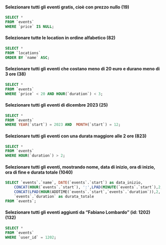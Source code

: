 #### Selezionare tutti gli eventi gratis, cioè con prezzo nullo (19)

```sql
SELECT * 
FROM `events` 
WHERE `price` IS NULL;
```

#### Selezionare tutte le location in ordine alfabetico (82)

```sql
SELECT * 
FROM `locations` 
ORDER BY `name` ASC;
```

#### Selezionare tutti gli eventi che costano meno di 20 euro e durano meno di 3 ore (38)

```sql
SELECT * 
FROM `events` 
WHERE `price` < 20 AND HOUR(`duration`) < 3;
```

#### Selezionare tutti gli eventi di dicembre 2023 (25)

```sql
SELECT * 
FROM `events` 
WHERE YEAR(`start`) = 2023 AND  MONTH(`start`) = 12;
```

#### Selezionare tutti gli eventi con una durata maggiore alle 2 ore (823)

```sql
SELECT * 
FROM `events` 
WHERE HOUR(`duration`) > 2;
```

#### Selezionare tutti gli eventi, mostrando nome, data di inizio, ora di inizio, ora di fine e durata totale (1040)

```sql
SELECT `events`.`name`, DATE(`events`.`start`) as data_inizio,
	CONCAT(HOUR(`events`.`start`), ':',LPAD(MINUTE(`events`.`start`),2,'0')) as ora_inizio,
    CONCAT(LPAD(HOUR(ADDTIME(`events`.`start`,`events`.`duration`)),2,'0'), ':', LPAD(MINUTE(ADDTIME(`events`.`start`,`events`.`duration`)),2,'0')) as ora_fine,
    `events`.`duration` as durata_totale
FROM `events`;
```

#### Selezionare tutti gli eventi aggiunti da “Fabiano Lombardo” (id: 1202) (132)

```sql
SELECT *
FROM `events`
WHERE `user_id` = 1202;
```
